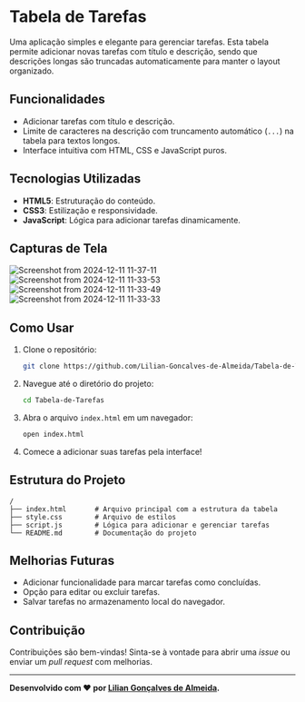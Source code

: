 # Tabela de Tarefas

Uma aplicação simples e elegante para gerenciar tarefas. Esta tabela permite adicionar novas tarefas com título e descrição, sendo que descrições longas são truncadas automaticamente para manter o layout organizado.

## Funcionalidades

- Adicionar tarefas com título e descrição.
- Limite de caracteres na descrição com truncamento automático (`...`) na tabela para textos longos.
- Interface intuitiva com HTML, CSS e JavaScript puros.

## Tecnologias Utilizadas

- **HTML5**: Estruturação do conteúdo.
- **CSS3**: Estilização e responsividade.
- **JavaScript**: Lógica para adicionar tarefas dinamicamente.

## Capturas de Tela

![Screenshot from 2024-12-11 11-37-11](https://github.com/user-attachments/assets/d4fac916-c796-46b2-97fc-2fdc31304bc3)
![Screenshot from 2024-12-11 11-33-53](https://github.com/user-attachments/assets/2fc8be93-378b-47ee-ab7c-b3abef185d5c)
![Screenshot from 2024-12-11 11-33-49](https://github.com/user-attachments/assets/08e70263-b9df-4a04-8a22-865729df57dc)
![Screenshot from 2024-12-11 11-33-33](https://github.com/user-attachments/assets/dddc2925-1f03-4705-88c1-2db8b81a621a)

## Como Usar

1. Clone o repositório:
   ```bash
   git clone https://github.com/Lilian-Goncalves-de-Almeida/Tabela-de-Tarefas.git
   ```

2. Navegue até o diretório do projeto:
   ```bash
   cd Tabela-de-Tarefas
   ```

3. Abra o arquivo `index.html` em um navegador:
   ```bash
   open index.html
   ```

4. Comece a adicionar suas tarefas pela interface!

## Estrutura do Projeto

```
/
├── index.html       # Arquivo principal com a estrutura da tabela
├── style.css        # Arquivo de estilos
├── script.js        # Lógica para adicionar e gerenciar tarefas
└── README.md        # Documentação do projeto
```

## Melhorias Futuras

- Adicionar funcionalidade para marcar tarefas como concluídas.
- Opção para editar ou excluir tarefas.
- Salvar tarefas no armazenamento local do navegador.

## Contribuição

Contribuições são bem-vindas! Sinta-se à vontade para abrir uma *issue* ou enviar um *pull request* com melhorias.

---

**Desenvolvido com ❤️ por [Lilian Gonçalves de Almeida](https://github.com/Lilian-Goncalves-de-Almeida).**

